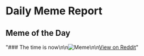 # Daily Meme Report

## Meme of the Day
"### The time is now\n\n![Meme](https://i.redd.it/piqt82dwfpte1.gif)\n\n[View on Reddit](https://redd.it/1jut3v7)"

